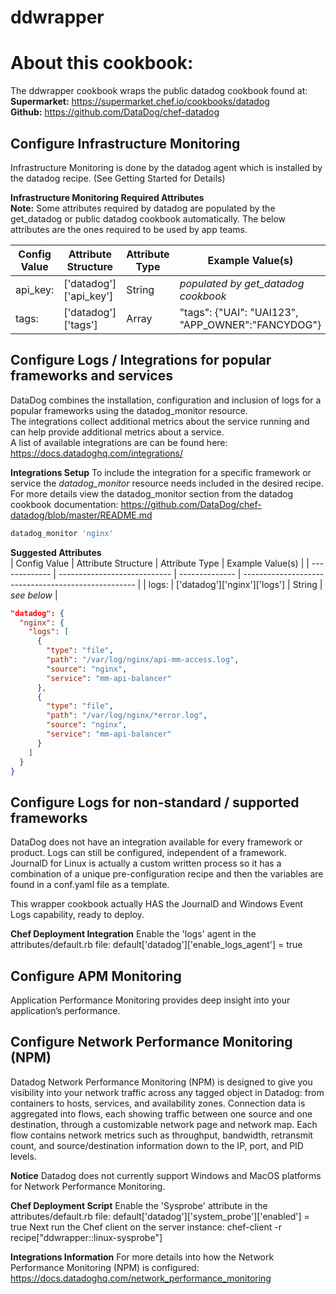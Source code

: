 # ddwrapper

About this cookbook:
======================
The ddwrapper cookbook wraps the public datadog cookbook found at:  
**Supermarket:** https://supermarket.chef.io/cookbooks/datadog  
**Github:**  https://github.com/DataDog/chef-datadog


Configure Infrastructure Monitoring
---------
Infrastructure Monitoring is done by the datadog agent which is installed by the datadog recipe.
(See Getting Started for Details)  

**Infrastructure Monitoring Required Attributes**  
**Note:** Some attributes required by datadog are populated by the get_datadog or public datadog
cookbook automatically.  The below attributes are the ones required to be used by app teams.

| Config Value  | Attribute Structure          | Attribute Type | Example Value(s)                                    |
| ------------- | ---------------------------- | -------------- | --------------------------------------------------- |
|  api_key:     | ['datadog']['api_key']       | String         | *populated by get_datadog cookbook*                 |
|  tags:        | ['datadog']['tags']          | Array          | "tags": {"UAI": "UAI123", "APP_OWNER":"FANCYDOG"}   |



Configure Logs / Integrations for popular frameworks and services
---------
DataDog combines the installation, configuration and inclusion of logs for a popular frameworks using the datadog_monitor resource.  
The integrations collect additional metrics about the service running and can help provide additional metrics about a service.    
A list of available integrations are can be found here: https://docs.datadoghq.com/integrations/

**Integrations Setup**
To include the integration for a specific framework or service the *datadog_monitor* resource needs included in the desired recipe.
For more details view the datadog_monitor section from the datadog cookbook documentation:  https://github.com/DataDog/chef-datadog/blob/master/README.md

```ruby
datadog_monitor 'nginx'
```

**Suggested Attributes**  
| Config Value  | Attribute Structure          | Attribute Type | Example Value(s)                                    |
| ------------- | ---------------------------- | -------------- | --------------------------------------------------- |
|  logs:        | ['datadog']['nginx']['logs'] | String         | *see below*                                         |


```json
"datadog": {
  "nginx": {
    "logs": [
      {
        "type": "file",
        "path": "/var/log/nginx/api-mm-access.log",
        "source": "nginx",
        "service": "mm-api-balancer"
      },
      {
        "type": "file",
        "path": "/var/log/nginx/*error.log",
        "source": "nginx",
        "service": "mm-api-balancer"
      }
    ]
  }
}
```


Configure Logs for non-standard / supported frameworks
---------
DataDog does not have an integration available for every framework or product.  Logs can still be
configured, independent of a framework. JournalD for Linux is actually a custom written process so 
it has a combination of a unique pre-configuration recipe and then the variables are found in a conf.yaml
file as a template.

This wrapper cookbook actually HAS the JournalD and Windows Event Logs capability, ready to deploy.

**Chef Deployment Integration**
Enable the 'logs' agent in the attributes/default.rb file: default['datadog']['enable_logs_agent'] = true

Configure APM Monitoring
---------
Application Performance Monitoring provides deep insight into your application’s performance.


Configure Network Performance Monitoring (NPM)
---------
Datadog Network Performance Monitoring (NPM) is designed to give you visibility into your network traffic across 
any tagged object in Datadog: from containers to hosts, services, and availability zones. Connection data is 
aggregated into flows, each showing traffic between one source and one destination, through a customizable 
network page and network map. Each flow contains network metrics such as throughput, bandwidth, retransmit 
count, and source/destination information down to the IP, port, and PID levels.

**Notice**
Datadog does not currently support Windows and MacOS platforms for Network Performance Monitoring.

**Chef Deployment Script**
Enable the 'Sysprobe' attribute in the attributes/default.rb file: default['datadog']['system_probe']['enabled'] = true
Next run the Chef client on the server instance: chef-client -r recipe["ddwrapper::linux-sysprobe"]

**Integrations Information**
For more details into how the Network Performance Monitoring (NPM) is configured: https://docs.datadoghq.com/network_performance_monitoring

